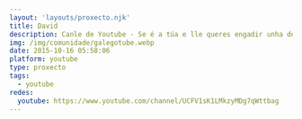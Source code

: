 ```yaml
---
layout: 'layouts/proxecto.njk'
title: David
description: Canle de Youtube - Se é a túa e lle queres engadir unha descripción e etiquetas, ponte en contacto con nós.
img: /img/comunidade/galegotube.webp
date: 2015-10-16 05:58:06
platform: youtube
type: proxecto
tags:
  - youtube
redes:
  youtube: https://www.youtube.com/channel/UCFV1sK1LMkzyMDg7qWttbag
---
```


